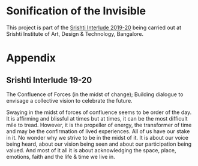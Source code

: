 # Sonification of the Invisible

This project is part of the [Srishti Interlude 2019-20](#srishti-interlude-19-20) being carried out at Srishti Institute of Art, Design & Technology, Bangalore.

# Appendix
## Srishti Interlude 19-20
The Confluence of Forces (in the midst of change); Building dialogue to envisage a collective vision to celebrate the future. 

Swaying in the midst of forces of confluence seems to be order of the day. It is affirming and blissful at times but at times, it can be the most difficult mile to tread. However, it is the propeller of energy, the transformer of time and may be the confirmation of lived experiences. All of us have our stake in it. No wonder why we strive to be in the midst of it. It is about our voice being heard, about our vision being seen and about our participation being valued. And most of it all it is about acknowledging the space, place, emotions, faith and the life & time we live in.
